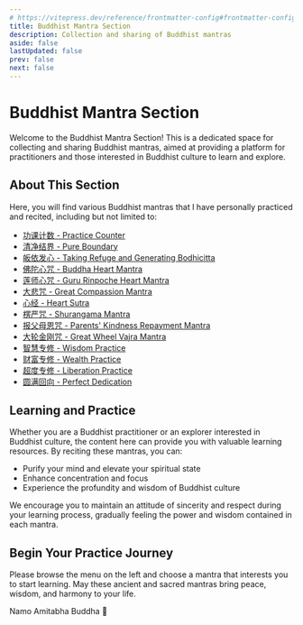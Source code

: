 ```yaml
---
# https://vitepress.dev/reference/frontmatter-config#frontmatter-config
title: Buddhist Mantra Section
description: Collection and sharing of Buddhist mantras
aside: false
lastUpdated: false
prev: false
next: false
---
```


# Buddhist Mantra Section

Welcome to the Buddhist Mantra Section! This is a dedicated space for collecting and sharing Buddhist mantras, aimed at providing a platform for practitioners and those interested in Buddhist culture to learn and explore.

## About This Section

Here, you will find various Buddhist mantras that I have personally practiced and recited, including but not limited to:

- [功课计数 - Practice Counter](./0-counter.md)
- [清净结界 - Pure Boundary](./1-qing-jing-jie-jie.md)
- [皈依发心 - Taking Refuge and Generating Bodhicitta](./1.1-gui-yi.md)
- [佛陀心咒 - Buddha Heart Mantra](./1.2-fo-tuo-xin-zhou.md)
- [莲师心咒 - Guru Rinpoche Heart Mantra](./1.3-lian-shi-qi-ju.md)
- [大悲咒 - Great Compassion Mantra](./2.1-da-bei-zhou.md)
- [心经 - Heart Sutra](./2.2-xin-jing-hui-zhe.md)
- [楞严咒 - Shurangama Mantra](./3-leng-yan-zhou.md)
- [报父母恩咒 - Parents' Kindness Repayment Mantra](./4.1-bao-fu-mu-en.md)
- [大轮金刚咒 - Great Wheel Vajra Mantra](./4.2-da-lun-jin-gang.md)
- [智慧专修 - Wisdom Practice](./4.4-zhi-hui-zhuan-xiu.md)
- [财富专修 - Wealth Practice](./4.5-cai-fu-zhou.md)
- [超度专修 - Liberation Practice](./4.6-chao-du-zhuan-xiu.md)
- [圆满回向 - Perfect Dedication](./9-bu-que-yuan-man.md)


## Learning and Practice

Whether you are a Buddhist practitioner or an explorer interested in Buddhist culture, the content here can provide you with valuable learning resources. By reciting these mantras, you can:

- Purify your mind and elevate your spiritual state
- Enhance concentration and focus
- Experience the profundity and wisdom of Buddhist culture

We encourage you to maintain an attitude of sincerity and respect during your learning process, gradually feeling the power and wisdom contained in each mantra.

## Begin Your Practice Journey

Please browse the menu on the left and choose a mantra that interests you to start learning. May these ancient and sacred mantras bring peace, wisdom, and harmony to your life.

Namo Amitabha Buddha 🙏
